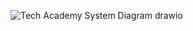 ![Tech Academy System Diagram drawio](https://user-images.githubusercontent.com/80904318/196037194-1f693376-5d94-42fa-a89f-838c0fd48881.png)
